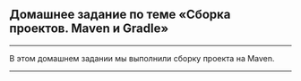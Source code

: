 ## Домашнее задание по теме «Сборка проектов. Maven и Gradle»
___

В этом домашнем задании мы выполнили сборку проекта на Maven.
***
